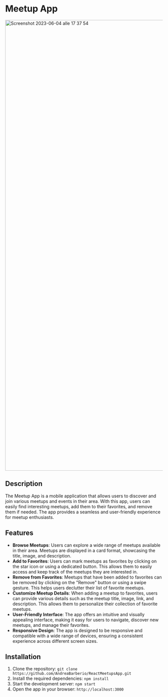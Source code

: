 # Meetup App

<img width="1437" alt="Screenshot 2023-06-04 alle 17 37 54" src="https://github.com/AndreaBarberio/ReactMeetupsApp/assets/99880853/34b2ba11-40e0-403f-9ba3-fd973b428111">

## Description
The Meetup App is a mobile application that allows users to discover and join various meetups and events in their area. With this app, users can easily find interesting meetups, add them to their favorites, and remove them if needed. The app provides a seamless and user-friendly experience for meetup enthusiasts.

## Features

- **Browse Meetups**: Users can explore a wide range of meetups available in their area. Meetups are displayed in a card format, showcasing the title, image, and description.
- **Add to Favorites**: Users can mark meetups as favorites by clicking on the star icon or using a dedicated button. This allows them to easily access and keep track of the meetups they are interested in.
- **Remove from Favorites**: Meetups that have been added to favorites can be removed by clicking on the "Remove" button or using a swipe gesture. This helps users declutter their list of favorite meetups.
- **Customize Meetup Details**: When adding a meetup to favorites, users can provide various details such as the meetup title, image, link, and description. This allows them to personalize their collection of favorite meetups.
- **User-Friendly Interface**: The app offers an intuitive and visually appealing interface, making it easy for users to navigate, discover new meetups, and manage their favorites.
- **Responsive Design**: The app is designed to be responsive and compatible with a wide range of devices, ensuring a consistent experience across different screen sizes.

## Installation

1. Clone the repository: `git clone https://github.com/AndreaBarberio/ReactMeetupsApp.git`
2. Install the required dependencies: `npm install`
3. Start the development server: `npm start`
4. Open the app in your browser: `http://localhost:3000`
